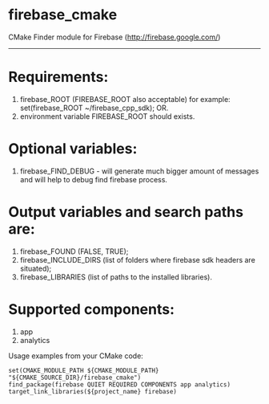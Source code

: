 # firebase_cmake
CMake Finder module for Firebase (http://firebase.google.com/)

--------------

# Requirements:

1. firebase_ROOT (FIREBASE_ROOT also acceptable) for example: set(firebase_ROOT ~/firebase_cpp_sdk);
OR.
2. environment variable FIREBASE_ROOT should exists.


# Optional variables:

1. firebase_FIND_DEBUG - will generate much bigger amount of messages and will help to debug find firebase process.


# Output variables and search paths are:

1. firebase_FOUND (FALSE, TRUE);
2. firebase_INCLUDE_DIRS (list of folders where firebase sdk headers are situated);
3. firebase_LIBRARIES (list of paths to the installed libraries).


# Supported components:

1. app
2. analytics

Usage examples from your CMake code:

```
set(CMAKE_MODULE_PATH ${CMAKE_MODULE_PATH} "${CMAKE_SOURCE_DIR}/firebase_cmake")
find_package(firebase QUIET REQUIRED COMPONENTS app analytics)
target_link_libraries(${project_name} firebase)
```